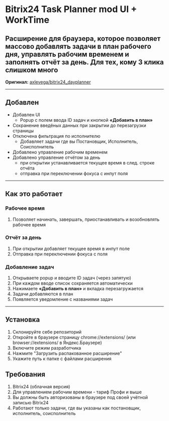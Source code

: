 # Bitrix24 Task Planner mod UI + WorkTime 
Расширение для браузера, которое позволяет массово добавлять задачи в план рабочего дня, управлять рабочим временем и заполнять отчёт за день. 
Для тех, кому 3 клика слишком много
--
**Оригинал:** [axlevega/bitrix24_dayplanner](https://github.com/axlevega/bitrix24_dayplanner)

---

## Добавлен

- Добавлен UI
    - Popup с полем ввода ID задач и кнопкой **«Добавить в план»**
- Сохранение введёных данных при закрытии до перезагрузки страницы
- Отключена фильтрация по исполнителю
    - Добавляет задачи где вы Постановщик, Исполнитель, Соисполнитель
- Добавлено управление рабочим временем
- Добавлено управление отчётом за день
  - при открытии устанавливается текущее время в след. строке отчёта
  - отправка при переключении фокуса с инпут поля

---

## Как это работает

### Рабочее время
 1. Позволяет начинать, завершать, приостанавливать и возобновлять рабочее время

### Отчёт за день
1. При открытии добавляет текущее время в инпут поле
2. Отправка при переключении фокуса с поля

### Добавление задач
1. Открываете popup и вводите ID задач (через запятую)
2. При каждом вводе список сохраняется автоматически
3. Нажимаете **«Добавить в план»** и вкладка перезагружается
4. Задачи добавляются в план
5. Появляется уведомление с названиями задач

---

## Установка

1. Склонируйте себе репозиторий
2. Откройте в браузере страницу chrome://extensions/ (или browser://extensions/ в Яндекс.Браузере)
3. Включите режим разработчика
4. Нажмите "Загрузить распакованное расширение"
5. Укажите путь к папке с файлами расширения

## Требования
1. Bitrix24 (облачная версия)
2. Для управлением рабочим времени - тариф Профи и выше
3. Вы должны быть авторизованы в браузере под своей учётной записью Bitrix24
4. Работают только задачи, где вы указаны как постановщик, исполнитель, соисполнитель
